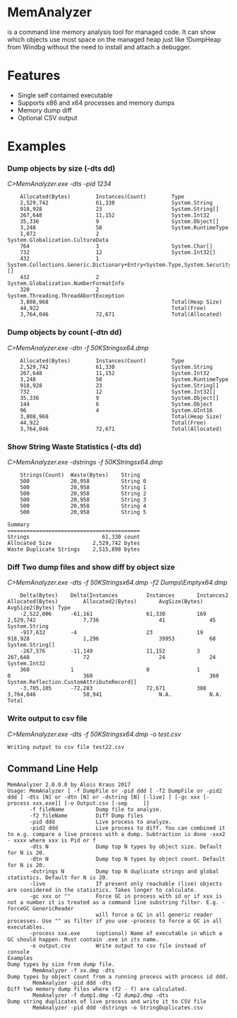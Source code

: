 # MemAnalyzer
is a command line memory analysis tool for managed code.
It can show which objects use most space on the managed heap just like !DumpHeap from Windbg without the need to install and attach a debugger. 

# Features

- Single self contained executable
- Supports x86 and x64 processes and memory dumps
- Memory dump diff
- Optional CSV output 

# Examples
### Dump objects by size (-dts dd)
*C>MemAnalyzer.exe -dts -pid 1234*

		Allocated(Bytes)        Instances(Count)        Type
		2,529,742               61,330                  System.String
		918,928                 23                      System.String[]
		267,648                 11,152                  System.Int32
		35,336                  9                       System.Object[]
		3,248                   58                      System.RuntimeType
		1,072                   2                       System.Globalization.CultureData
		764                     3                       System.Char[]
		732                     12                      System.Int32[]
		432                     1                       System.Collections.Generic.Dictionary+Entry<System.Type,System.Security.Policy.EvidenceTypeDescriptor>[]
		432                     2                       System.Globalization.NumberFormatInfo
		320                     2                       System.Threading.ThreadAbortException
		3,808,968                                       Total(Heap Size)
		44,922                                          Total(Free)
		3,764,046               72,671                  Total(Allocated)

### Dump objects by count (-dtn dd)
*C>MemAnalyzer.exe -dtn -f 50KStringsx64.dmp*

		Allocated(Bytes)        Instances(Count)        Type
		2,529,742               61,330                  System.String
		267,648                 11,152                  System.Int32
		3,248                   58                      System.RuntimeType
		918,928                 23                      System.String[]
		732                     12                      System.Int32[]
		35,336                  9                       System.Object[]
		144                     6                       System.Object
		96                      4                       System.UInt16
		3,808,968                                       Total(Heap Size)
		44,922                                          Total(Free)
		3,764,046               72,671                  Total(Allocated)

### Show String Waste Statistics (-dts dd)
*C>MemAnalyzer.exe -dstrings -f 50KStringsx64.dmp*

		Strings(Count)  Waste(Bytes)    String
		500             20,958          String 0
		500             20,958          String 1
		500             20,958          String 2
		500             20,958          String 3
		500             20,958          String 4
		500             20,958          String 5

	Summary
	==========================================
	Strings                       61,330 count
	Allocated Size             2,529,742 bytes
	Waste Duplicate Strings    2,515,898 bytes

### Diff Two dump files and show diff by object size
*C>MemAnalyzer.exe  -dts -f 50KStringsx64.dmp -f2 Dumps\Emptyx64.dmp*

		Delta(Bytes)    Delta(Instances         Instances       Instances2      Allocated(Bytes)        Allocated2(Bytes)       AvgSize(Bytes)  AvgSize2(Bytes) Type
		-2,522,006      -61,161                 61,330          169             2,529,742               7,736                   41              45              System.String
		-917,632        -4                      23              19              918,928                 1,296                   39953           68              System.String[]
		-267,576        -11,149                 11,152          3               267,648                 72                      24              24              System.Int32
		360             1                       0               1               0                       360                                     360             System.Reflection.CustomAttributeRecord[]
		-3,705,105      -72,283                 72,671          388             3,764,046               58,941                  N.A.            N.A.            Total

### Write output to csv file
*C>MemAnalyzer.exe  -dts -f 50KStringsx64.dmp -o test.csv*

	Writing output to csv file test22.csv

## Command Line Help

	MemAnalyzer 2.0.0.0 by Alois Kraus 2017
	Usage: MemAnalyzer [ -f DumpFile or -pid ddd [ -f2 DumpFile or -pid2 ddd ] -dts [N] or -dtn [N] or -dstring [N] [-live] ] [-gc xxx [-process xxx.exe]] [-o Output.csv [-sep     ]]
		   -f fileName          Dump file to analyze.
		   -f2 fileName         Diff Dump files
		   -pid ddd             Live process to analyze.
		   -pid2 ddd            Live process to diff. You can combined it to e.g. compare a live process with a dump. Subtraction is done -xxx2 - xxxx where xxx is Pid or f
		   -dts N               Dump top N types by object size. Default for N is 20.
		   -dtn N               Dump top N types by object count. Default for N is 20.
		   -dstrings N          Dump top N duplicate strings and global statistics. Default for N is 20.
		   -live                If present only reachable (live) objects are considered in the statistics. Takes longer to calculate.
		   -gc xxx or ""        Force GC in process with id or if xxx is not a number it is treated as a command line substring filter. E.g. -forceGC GenericReader
								will force a GC in all generic reader processes. Use "" as filter if you use -process to force a GC in all executables.
		   -process xxx.exe     (optional) Name of executable in which a GC should happen. Must contain .exe in its name.
		   -o output.csv        Write output to csv file instead of console
	Examples
	Dump types by size from dump file.
			MemAnalyzer -f xx.dmp -dts
	Dump types by object count from a running process with process id ddd.
			MemAnalyzer -pid ddd -dts
	Diff two memory dump files where (f2 - f) are calculated.
			MemAnalyzer -f dump1.dmp -f2 dump2.dmp -dts
	Dump string duplicates of live process and write it to CSV file
			MemAnalyzer -pid ddd -dstrings -o StringDuplicates.csv

